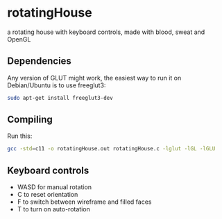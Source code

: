 # rotatingHouse
a rotating house with keyboard controls, made with blood, sweat and OpenGL

## Dependencies
Any version of GLUT might work, the easiest way to run it on Debian/Ubuntu is to use freeglut3:
```bash
sudo apt-get install freeglut3-dev
```

## Compiling
Run this:
```bash
gcc -std=c11 -o rotatingHouse.out rotatingHouse.c -lglut -lGL -lGLU
```

## Keyboard controls

- WASD for manual rotation
- C to reset orientation
- F to switch between wireframe and filled faces
- T to turn on auto-rotation

